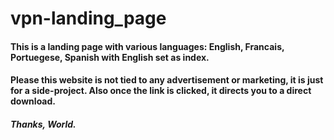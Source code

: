 # vpn-landing_page
#### This is a landing page with various languages: English, Francais, Portuegese, Spanish with English set as index.
#### Please this website is not tied to any advertisement or marketing, it is just for a side-project. Also once the link is clicked, it directs you to a direct download.
##### Thanks, World. 